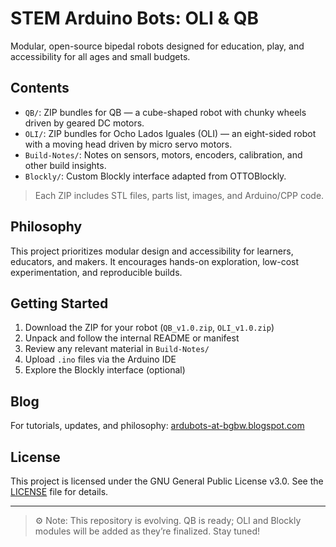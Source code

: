 # STEM Arduino Bots: OLI & QB

Modular, open-source bipedal robots designed for education, play, and accessibility for all ages and small budgets.

## Contents

- `QB/`: ZIP bundles for QB — a cube-shaped robot with chunky wheels driven by geared DC motors.
- `OLI/`: ZIP bundles for Ocho Lados Iguales (OLI) — an eight-sided robot with a moving head driven by micro servo motors.
- `Build-Notes/`: Notes on sensors, motors, encoders, calibration, and other build insights.
- `Blockly/`: Custom Blockly interface adapted from OTTOBlockly.

> Each ZIP includes STL files, parts list, images, and Arduino/CPP code.

## Philosophy

This project prioritizes modular design and accessibility for learners, educators, and makers. It encourages hands-on exploration, low-cost experimentation, and reproducible builds.

## Getting Started

1. Download the ZIP for your robot (`QB_v1.0.zip`, `OLI_v1.0.zip`)
2. Unpack and follow the internal README or manifest
3. Review any relevant material in `Build-Notes/`
4. Upload `.ino` files via the Arduino IDE
5. Explore the Blockly interface (optional)

## Blog

For tutorials, updates, and philosophy: [ardubots-at-bgbw.blogspot.com](http://ardubots-at-bgbw.blogspot.com)

## License

This project is licensed under the GNU General Public License v3.0. See the [LICENSE](LICENSE) file for details.

---

> ⚙️ Note: This repository is evolving. QB is ready; OLI and Blockly modules will be added as they’re finalized. Stay tuned!
